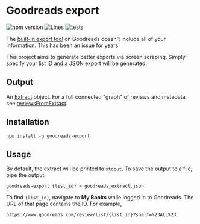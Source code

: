 # Goodreads export

![npm version](https://img.shields.io/npm/v/goodreads-export)
![Lines](https://img.shields.io/badge/Coverage-89.84%25-yellow.svg)
![tests](https://img.shields.io/badge/tests-passing-brightgreen)

The [built-in export tool](https://www.goodreads.com/review/import) on
Goodreads doesn't include all of your information. This has been an
[issue](https://help.goodreads.com/s/question/0D51H00004eObS5/goodreads-export-is-missing-some-information-and-sometimes-the-information-that-is-exported-is-incorrect-help)
for years.

This project aims to generate better exports via screen scraping. Simply
specify your [list ID](#usage) and a JSON export will be generated.

## Output

An [Extract](src/types.ts) object. For a full connected "graph" of reviews and metadata, see [reviewsFromExtract](src/util/transform.ts).

## Installation

```shell
npm install -g goodreads-export
```

## Usage

By default, the extract will be printed to `stdout`. To save the output to a
file, pipe the output.

```shell
goodreads-export {list_id} > goodreads_extract.json
```

To find `{list_id}`, navigate to **My Books** while logged in to Goodreads. The URL of
that page contains the ID. For example,

```
https://www.goodreads.com/review/list/{list_id}?shelf=%23ALL%23
```
